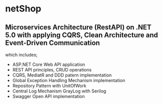 # netShop
## Microservices Architecture (RestAPI) on .NET 5.0 with applying CQRS, Clean Architecture and Event-Driven Communication

 which includes; 
 * ASP.NET Core Web API application
 * REST API principles, CRUD operations
 * CQRS, MediatR and DDD patern implementation
 * Global Exception Handling Mechanism implementation
 * Repository Pattern with UnitOfWork
 * Central Log Mechanism GrayLog with Serilog
 * Swagger Open API implementation
 
